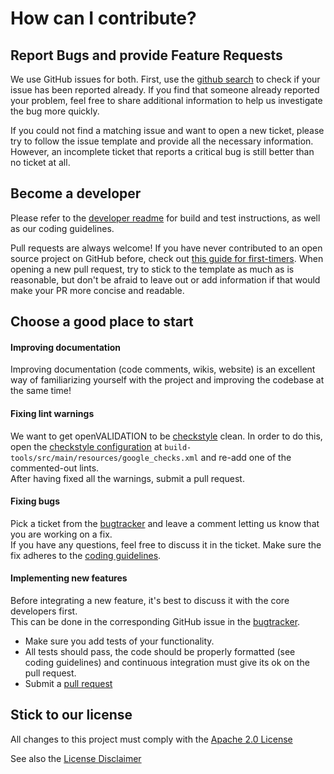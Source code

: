 # How can I contribute?

## Report Bugs and provide Feature Requests
We use GitHub issues for both.
First, use the [github search](https://github.com/openvalidation/openvalidation-openapi/search?q=is%3Aissue&unscoped_q=is%3Aissue) to check if your issue has been reported already.
If you find that someone already reported your problem, feel free to share additional information to help us investigate the bug more quickly.

If you could not find a matching issue and want to open a new ticket, please try to follow the issue template and provide all the necessary information. However, an incomplete ticket that reports a critical bug is still better than no ticket at all.

## Become a developer
Please refer to the [developer readme](/docs/developer_readme.md) for build and test instructions, as well as our coding guidelines.

Pull requests are always welcome! If you have never contributed to an open source project on GitHub before, check out [this guide for first-timers](https://akrabat.com/the-beginners-guide-to-contributing-to-a-github-project/).
When opening a new pull request, try to stick to the template as much as is reasonable, but don't be afraid to leave out or add information if that would make your PR more concise and readable.

## Choose a good place to start

#### Improving documentation
Improving documentation (code comments, wikis, website) is an excellent way of familiarizing yourself with the project and improving the codebase at the same time!

#### Fixing lint warnings
We want to get openVALIDATION to be [checkstyle](https://checkstyle.org/) clean. In order to do this, open the [checkstyle configuration](build-tools/src/main/resources/google_checks.xml) at 
`build-tools/src/main/resources/google_checks.xml` and re-add one of the commented-out lints.  
After having fixed all the warnings, submit a pull request.

#### Fixing bugs
Pick a ticket from the [bugtracker](https://github.com/openvalidation/openvalidation-openapi/issues) and leave a comment letting us know that you are working on a fix.  
If you have any questions, feel free to discuss it in the ticket.
Make sure the fix adheres to the [coding guidelines](docs/developer_readme.md).

#### Implementing new features
Before integrating a new feature, it's best to discuss it with the core developers first.  
This can be done in the corresponding GitHub issue in the [bugtracker](https://github.com/openvalidation/openvalidation-openapi/issues).

* Make sure you add tests of your functionality.
* All tests should pass, the code should be properly formatted (see coding guidelines) and continuous integration must give its ok on the pull request.
* Submit a [pull request](https://github.com/openvalidation/openvalidation-openapi/compare)

## Stick to our license

All changes to this project must comply with the [Apache 2.0 License](/LICENSE.txt)

See also the [License Disclaimer](/LICENSE_DISCLAIMER.txt)